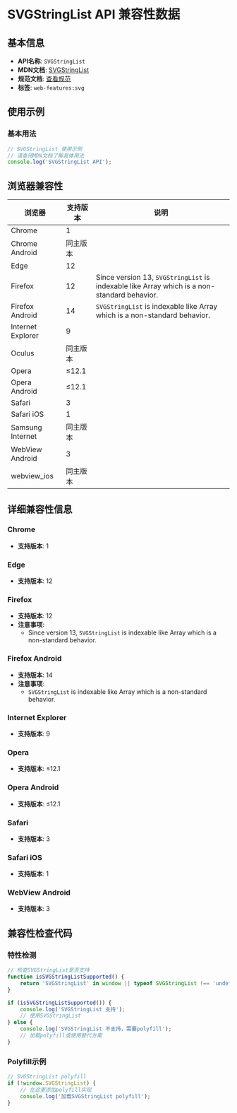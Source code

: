 # SVGStringList API 兼容性数据

## 基本信息

- **API名称**: `SVGStringList`
- **MDN文档**: [SVGStringList](https://developer.mozilla.org/docs/Web/API/SVGStringList)
- **规范文档**: [查看规范](https://svgwg.org/svg2-draft/types.html#InterfaceSVGStringList)
- **标签**: `web-features:svg`

## 使用示例

### 基本用法

```javascript
// SVGStringList 使用示例
// 请查阅MDN文档了解具体用法
console.log('SVGStringList API');
```

## 浏览器兼容性

| 浏览器 | 支持版本 | 说明 |
|--------|----------|------|
| Chrome | 1 |  |
| Chrome Android | 同主版本 |  |
| Edge | 12 |  |
| Firefox | 12 | Since version 13, `SVGStringList` is indexable like Array which is a non-standard behavior. |
| Firefox Android | 14 | `SVGStringList` is indexable like Array which is a non-standard behavior. |
| Internet Explorer | 9 |  |
| Oculus | 同主版本 |  |
| Opera | ≤12.1 |  |
| Opera Android | ≤12.1 |  |
| Safari | 3 |  |
| Safari iOS | 1 |  |
| Samsung Internet | 同主版本 |  |
| WebView Android | 3 |  |
| webview_ios | 同主版本 |  |

## 详细兼容性信息

### Chrome

- **支持版本**: 1

### Edge

- **支持版本**: 12

### Firefox

- **支持版本**: 12
- **注意事项**:
  - Since version 13, `SVGStringList` is indexable like Array which is a non-standard behavior.

### Firefox Android

- **支持版本**: 14
- **注意事项**:
  - `SVGStringList` is indexable like Array which is a non-standard behavior.

### Internet Explorer

- **支持版本**: 9

### Opera

- **支持版本**: ≤12.1

### Opera Android

- **支持版本**: ≤12.1

### Safari

- **支持版本**: 3

### Safari iOS

- **支持版本**: 1

### WebView Android

- **支持版本**: 3

## 兼容性检查代码

### 特性检测

```javascript
// 检查SVGStringList是否支持
function isSVGStringListSupported() {
    return 'SVGStringList' in window || typeof SVGStringList !== 'undefined';
}

if (isSVGStringListSupported()) {
    console.log('SVGStringList 支持');
    // 使用SVGStringList
} else {
    console.log('SVGStringList 不支持，需要polyfill');
    // 加载polyfill或使用替代方案
}
```

### Polyfill示例

```javascript
// SVGStringList polyfill
if (!window.SVGStringList) {
    // 在这里添加polyfill实现
    console.log('加载SVGStringList polyfill');
}
```

